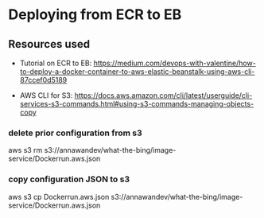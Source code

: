 # Deploying from ECR to EB

## Resources used
* Tutorial on ECR to EB: https://medium.com/devops-with-valentine/how-to-deploy-a-docker-container-to-aws-elastic-beanstalk-using-aws-cli-87ccef0d5189

* AWS CLI for S3: https://docs.aws.amazon.com/cli/latest/userguide/cli-services-s3-commands.html#using-s3-commands-managing-objects-copy


### delete prior configuration from s3
aws s3 rm s3://annawandev/what-the-bing/image-service/Dockerrun.aws.json

### copy configuration JSON to s3
aws s3 cp Dockerrun.aws.json s3://annawandev/what-the-bing/image-service/Dockerrun.aws.json
 
